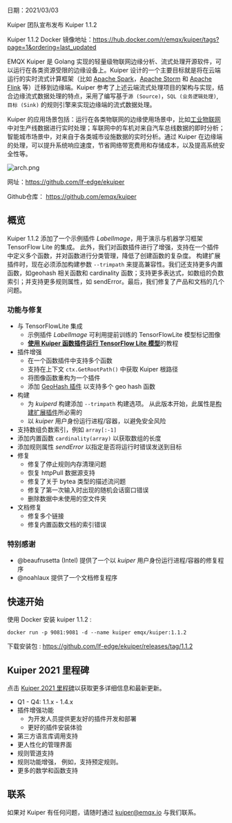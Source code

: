 日期：2021/03/03

Kuiper 团队宣布发布 Kuiper 1.1.2

Kuiper 1.1.2 Docker 镜像地址：https://hub.docker.com/r/emqx/kuiper/tags?page=1&ordering=last_updated

EMQX Kuiper 是 Golang 实现的轻量级物联网边缘分析、流式处理开源软件，可以运行在各类资源受限的边缘设备上。Kuiper 设计的一个主要目标就是将在云端运行的实时流式计算框架（比如 [Apache Spark](https://spark.apache.org/)，[Apache Storm](https://storm.apache.org/) 和 [Apache Flink](https://flink.apache.org/) 等）迁移到边缘端。Kuiper 参考了上述云端流式处理项目的架构与实现，结合边缘流式数据处理的特点，采用了编写基于`源 (Source)`，`SQL (业务逻辑处理)`, `目标 (Sink)` 的规则引擎来实现边缘端的流式数据处理。

Kuiper 的应用场景包括：运行在各类物联网的边缘使用场景中，比如[工业物联网](https://www.emqx.com/zh/blog/iiot-explained-examples-technologies-benefits-and-challenges)中对生产线数据进行实时处理；车联网中的车机对来自汽车总线数据的即时分析；智能城市场景中，对来自于各类城市设施数据的实时分析。通过 Kuiper 在边缘端的处理，可以提升系统响应速度，节省网络带宽费用和存储成本，以及提高系统安全性等。

![arch.png](https://assets.emqx.com/images/61f22139415d4ce161972a7de1c5b0f2.png)

网址：https://github.com/lf-edge/ekuiper

Github仓库： https://github.com/emqx/kuiper

## 概览

Kuiper 1.1.2 添加了一个示例插件 *LabelImage*，用于演示与机器学习框架 TensorFlow Lite 的集成。 此外，我们对函数插件进行了增强，支持在一个插件中定义多个函数，并对函数进行分类管理，降低了创建函数的复杂度。 构建扩展插件时，现在必须添加构建参数 `--trimpath` 来提高兼容性。我们还支持更多内置函数，如geohash 相关函数和 cardinality 函数；支持更多表达式，如数组的负数索引；并支持更多规则属性，如 sendError。最后，我们修复了产品和文档的几个问题。

### 功能与修复

- 与 TensorFlowLite 集成
  - 示例插件 *LabelImage* 可利用提前训练的 TensorFlowLite 模型标记图像
  - [**使用 Kuiper 函数插件运行 TensorFlow Lite 模型**](https://github.com/lf-edge/ekuiper/blob/master/docs/en_US/plugins/functions/tensorflow_lite_tutorial.md)的教程
- 插件增强
  - 在一个函数插件中支持多个函数
  - 支持在上下文 `ctx.GetRootPath()` 中获取 Kuiper 根路径
  - 将图像函数重构为一个插件
  - 添加 [GeoHash 插件](https://github.com/lf-edge/ekuiper/blob/master/docs/en_US/plugins/functions/functions.md#geohash-plugin) 以支持多个 geo hash 函数
- 构建
  - 为 *kuiperd* 构建添加 `--trimpath` 构建选项。 从此版本开始，此属性是[构建扩展插件](https://github.com/lf-edge/ekuiper/blob/master/docs/en_US/extension/overview.md#setup-the-plugin-developing-environment)所必需的
  - 以 *kuiper* 用户身份运行进程/容器，以避免安全风险
- 支持数组负数索引，例如 `array[:-1]`
- 添加内置函数  `cardinality(array)` 以获取数组的长度
- 添加规则属性 *sendError*  以指定是否将运行时错误发送到目标
- 修复
  - 修复了停止规则内存清理问题
  - 恢复 httpPull 数据源支持
  - 修复了关于 bytea 类型的描述流问题
  - 修复了第一次输入时出现的随机会话窗口错误
  - 删除数据中未使用的空文件夹
- 文档修复
  - 修复多个链接
  - 修复内置函数文档的索引错误

### 特别感谢

- @beaufrusetta (Intel) 提供了一个以 *kuiper* 用户身份运行进程/容器的修复程序
- @noahlaux 提供了一个文档修复程序


## 快速开始

使用 Docker 安装 kuiper 1.1.2  :

```shell
docker run -p 9081:9081 -d --name kuiper emqx/kuiper:1.1.2
```

下载安装包 : https://github.com/lf-edge/ekuiper/releases/tag/1.1.2

## Kuiper 2021 里程碑

点击 [Kuiper 2021 里程碑](https://github.com/lf-edge/ekuiper/projects/10)以获取更多详细信息和最新更新。

- Q1 - Q4: 1.1.x - 1.4.x
- 插件增强功能
  - 为开发人员提供更友好的插件开发和部署
  - 更好的插件安装体验
- 第三方语言库调用支持
- 更人性化的管理界面
- 规则管道支持
- 规则功能增强， 例如，支持预定规则。
- 更多的数学和函数支持

## 联系

如果对 Kuiper 有任何问题，请随时通过 kuiper@emqx.io 与我们联系。

